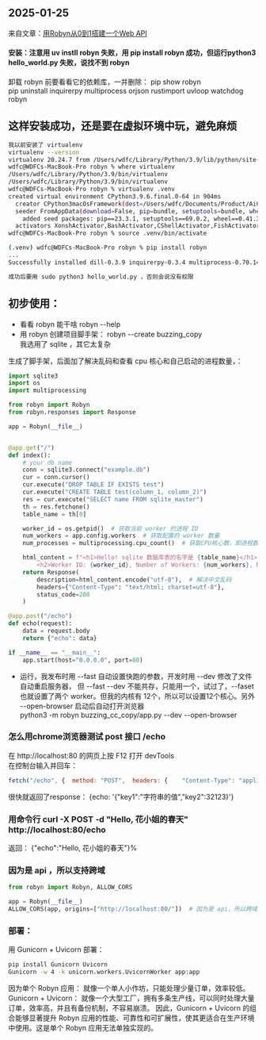 ## 2025-01-25
来自文章：[用Robyn从0到1搭建一个Web API](https://juejin.cn/post/7452648140767805452)

#### 安装：注意用 uv instll robyn 失败，用 pip install robyn 成功，但运行python3 hello_world.py 失败，说找不到 robyn
卸载 robyn 前要看看它的依赖库，一并删除： pip show robyn  
pip uninstall inquirerpy multiprocess orjson rustimport uvloop watchdog robyn  


## 这样安装成功，还是要在虚拟环境中玩，避免麻烦
```bash
我以前安装了 virtualenv 
virtualenv --version
virtualenv 20.24.7 from /Users/wdfc/Library/Python/3.9/lib/python/site-packages/virtualenv/__init__.py
wdfc@WDFCs-MacBook-Pro robyn % where virtualenv
/Users/wdfc/Library/Python/3.9/bin/virtualenv
/Users/wdfc/Library/Python/3.9/bin/virtualenv
wdfc@WDFCs-MacBook-Pro robyn % virtualenv .venv
created virtual environment CPython3.9.6.final.0-64 in 904ms
  creator CPython3macOsFramework(dest=/Users/wdfc/Documents/Product/AiCrawler/robyn/.venv, clear=False, no_vcs_ignore=False, global=False)
  seeder FromAppData(download=False, pip=bundle, setuptools=bundle, wheel=bundle, via=copy, app_data_dir=/Users/wdfc/Library/Application Support/virtualenv)
    added seed packages: pip==23.3.1, setuptools==69.0.2, wheel==0.41.3
  activators XonshActivator,BashActivator,CShellActivator,FishActivator,NushellActivator,PowerShellActivator,PythonActivator
wdfc@WDFCs-MacBook-Pro robyn % source .venv/bin/activate

(.venv) wdfc@WDFCs-MacBook-Pro robyn % pip install robyn
...
Successfully installed dill-0.3.9 inquirerpy-0.3.4 multiprocess-0.70.14 orjson-3.9.15 pfzy-0.3.4 prompt-toolkit-3.0.50 robyn-0.65.0 rustimport-1.3.4 toml-0.10.2 uvloop-0.19.0 watchdog-4.0.1 wcwidth-0.2.13

成功后要用 sudo python3 hello_world.py ，否则会说没有权限
```

## 初步使用：
* 看看 robyn 能干啥 robyn --help  
* 用 robyn 创建项目脚手架： robyn --create buzzing_copy  
我选用了 sqlite ，其它太复杂  

生成了脚手架，后面加了解决乱码和查看 cpu 核心和自己启动的进程数量，：  

```app.py
import sqlite3
import os
import multiprocessing

from robyn import Robyn
from robyn.responses import Response

app = Robyn(__file__)


@app.get("/")
def index():
    # your db name
    conn = sqlite3.connect("example.db")
    cur = conn.cursor()
    cur.execute("DROP TABLE IF EXISTS test")
    cur.execute("CREATE TABLE test(column_1, column_2)")
    res = cur.execute("SELECT name FROM sqlite_master")
    th = res.fetchone()
    table_name = th[0]

    worker_id = os.getpid()  # 获取当前 worker 的进程 ID
    num_workers = app.config.workers  # 获取配置的 worker 数量
    num_processes = multiprocessing.cpu_count()  # 获取CPU核心数，即进程数

    html_content = f"<h1>Hello! sqlite 数据库表的名字是 {table_name}</h1>\
        <h2>Worker ID: {worker_id}, Number of Workers: {num_workers}, Number of Processes: {num_processes}</h2>"
    return Response(
        description=html_content.encode("utf-8"),  # 解决中文乱码
        headers={"Content-Type": "text/html; charset=utf-8"},
        status_code=200
    )

@app.post("/echo")
def echo(request):
    data = request.body
    return {"echo": data}

if __name__ == "__main__":
    app.start(host="0.0.0.0", port=80)
```

* 运行，我发布时用 --fast 自动设置快跑的参数，开发时用 --dev 修改了文件自动重启服务器， 但 --fast --dev 不能共存，只能用一个，试过了，--faset 也就设置了两个 worker。但我的内核有 12个，所以可以设置12个核心。另外 --open-browser 启动后自动打开浏览器  
python3 -m robyn buzzing_cc_copy/app.py --dev --open-browser  

### 怎么用chrome浏览器测试 post 接口 /echo
在 http://localhost:80 的网页上按 F12 打开 devTools  
在控制台输入并回车：  
```js
fetch("/echo", {  method: "POST",  headers: {    "Content-Type": "application/json",   },  body: JSON.stringify({      key1: "字符串的值",    key2: 32123,  }),       })  .then((response) => response.json())  .then((data) => console.log("Response:", data))  .catch((error) => console.error("Error:", error)); 
```
很快就返回了response：    {echo: '{"key1":"字符串的值","key2":32123}'}

### 用命令行 curl -X POST -d "Hello, 花小姐的春天" http://localhost:80/echo
返回：  {"echo":"Hello, 花小姐的春天"}%     

### 因为是 api ，所以支持跨域
```python
from robyn import Robyn, ALLOW_CORS

app = Robyn(__file__)
ALLOW_CORS(app, origins=["http://localhost:80/"])  # 因为是 api，所以跨域支持（CORS）
```

### 部署：
用 Gunicorn + Uvicorn 部署：
```bash
pip install Gunicorn Uvicorn  
Gunicorn -w 4 -k unicorn.workers.UvicornWorker app:app  
```

因为单个 Robyn 应用： 就像一个单人小作坊，只能处理少量订单，效率较低。
Gunicorn + Uvicorn： 就像一个大型工厂，拥有多条生产线，可以同时处理大量订单，效率高，并且有备份机制，不容易崩溃。
因此，Gunicorn + Uvicorn 的组合能够显著提升 Robyn 应用的性能、可靠性和可扩展性，使其更适合在生产环境中使用。这是单个 Robyn 应用无法单独实现的。

